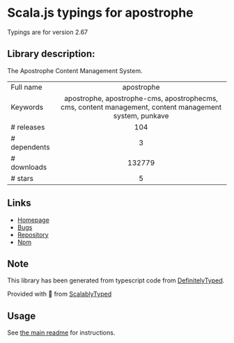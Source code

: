 
# Scala.js typings for apostrophe

Typings are for version 2.67

## Library description:
The Apostrophe Content Management System.

|                    |                 |
| ------------------ | :-------------: |
| Full name          | apostrophe |
| Keywords           | apostrophe, apostrophe-cms, apostrophecms, cms, content management, content management system, punkave |
| # releases         | 104 |
| # dependents       | 3 |
| # downloads        | 132779 |
| # stars            | 5 |

## Links
- [Homepage](https://github.com/apostrophecms/apostrophe#readme)
- [Bugs](https://github.com/apostrophecms/apostrophe/issues)
- [Repository](https://github.com/apostrophecms/apostrophe)
- [Npm](https://www.npmjs.com/package/apostrophe)
    


## Note
This library has been generated from typescript code from [DefinitelyTyped](https://definitelytyped.org).

Provided with :purple_heart: from [ScalablyTyped](https://github.com/oyvindberg/ScalablyTyped)

## Usage
See [the main readme](../../readme.md) for instructions.


